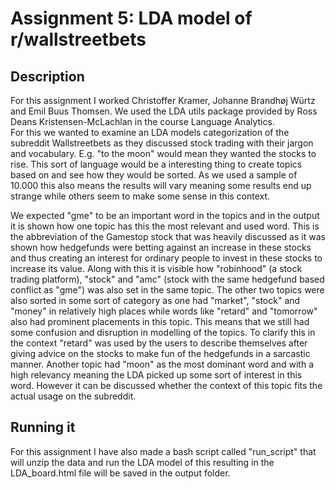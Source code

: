 # Assignment 5: LDA model of r/wallstreetbets

## Description

For this assignment I worked Christoffer Kramer, Johanne Brandhøj Würtz and Emil Buus Thomsen. 
We used the LDA utils package provided by Ross Deans Kristensen-McLachlan in the course Language Analytics.  
For this we wanted to examine an LDA models categorization of the subreddit Wallstreetbets as they discussed stock trading with their jargon and vocabulary. E.g. "to the moon" would mean they wanted the stocks to rise. This sort of language would be a interesting thing to create topics based on and see how they would be sorted. 
As we used a sample of 10.000 this also means the results will vary meaning some results end up strange while others seem to make some sense in this context. 


We expected "gme" to be an important word in the topics and in the output it is shown how one topic has this the most relevant and used word. This is the abbreviation of the Gamestop stock that was heavily discussed as it was shown how hedgefunds were betting against an increase in these stocks and thus creating an interest for ordinary people to invest in these stocks to increase its value. Along with this it is visible how "robinhood" (a stock trading platform), "stock" and "amc" (stock with the same hedgefund based conflict as "gme") was also set in the same topic. The other two topics were also sorted in some sort of category as one had "market", "stock" and "money" in relatively high places while words like "retard" and "tomorrow" also had prominent placements in this topic. This means that we still had some confusion and disruption in modelling of the topics. To clarify this in the context "retard" was used by the users to describe themselves after giving advice on the stocks to make fun of the hedgefunds in a sarcastic manner. Another topic had "moon" as the most dominant word and with a high relevancy meaning the LDA picked up some sort of interest in this word. However it can be discussed whether the context of this topic fits the actual usage on the subreddit.       


## Running it
For this assignment I have also made a bash script called "run_script" that will unzip the data and run the LDA model of this resulting in the LDA_board.html file will be saved in the output folder. 